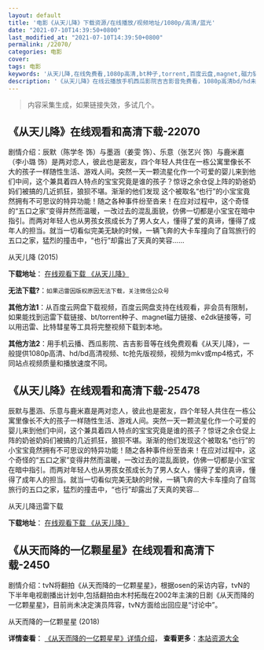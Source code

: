 ```yaml
---
layout: default
title: '电影《从天儿降》下载资源/在线播放/视频地址/1080p/高清/蓝光'
date: "2021-07-10T14:39:50+0800"
last_modified_at: "2021-07-10T14:39:50+0800"
permalink: /22070/
categories: 电影
cover:
tags: 电影
keywords: '从天儿降,在线免费看,1080p高清,bt种子,torrent,百度云盘,magnet,磁力链,迅雷下载资源'
description: '《从天儿降》在线云播放手机西瓜影院吉吉影音免费看，1080p高清bd/hd未删减完整版和tc抢先枪版，mkv/mp4格式，附带bt/torrent种子、magnet/磁力链、百度云盘、网盘资源迅雷下载链接'
---
```


>内容采集生成，如果链接失效，多试几个。


## 《从天儿降》在线观看和高清下载-22070

剧情介绍：辰默（陈学冬 饰）与墨涵（姜雯 饰）、乐意（张艺兴 饰）与鹿米嘉（李小璐 饰）是两对恋人，彼此也是密友，四个年轻人共住在一栋公寓里像长不大的孩子一样随性生活、游戏人间。突然一天一颗流星化作一个可爱的婴儿来到他们中间，这个兼具着四人特点的宝宝究竟是谁的孩子？惊讶之余仓促上阵的奶爸奶妈们被搞的几近抓狂，狼狈不堪。渐渐的他们发现 这个被取名“也行”的小宝宝竟然拥有不可思议的特异功能！随之各种事件纷至沓来！在应对过程中，这个奇怪的“五口之家”变得井然而温暖，一改过去的混乱面貌，仿佛一切都是小宝宝在暗中指引。而两对年轻人也从男孩女孩成长为了男人女人，懂得了爱的真谛，懂得了成年人的担当。就当一切看似完美无缺的时候，一辆飞奔的大卡车撞向了自驾旅行的五口之家，猛烈的撞击中，“也行”却露出了天真的笑容……


从天儿降 (2015)

**下载地址**： [在线观看下载 《从天儿降》](https://www.btbtdy.me/btdy/dy750.html) 


**无法下载?**：`如果迅雷因版权原因无法下载，关注微信公众号 `

**其他方法1**：从百度云网盘下载视频，百度云网盘支持在线观看，非会员有限制，如果能找到迅雷下载链接、bt/torrent种子、magnet磁力链接、e2dk链接等，可以用迅雷、比特彗星等工具将完整视频下载到本地。

**其他方法2**：用手机云播、西瓜影院、吉吉影音等在线免费观看《从天儿降》，一般提供1080p高清、hd/bd高清视频、tc抢先版视频，视频为mkv或mp4格式，不同站点视频质量和播放速度不同。


## 《从天儿降》在线观看和高清下载-25478

辰默与墨涵、乐意与鹿米嘉是两对恋人，彼此也是密友，四个年轻人共住在一栋公寓里像长不大的孩子一样随性生活、游戏人间。突然一天一颗流星化作一个可爱的婴儿来到他们中间，这个兼具着四人特点的宝宝究竟是谁的孩子？惊讶之余仓促上阵的奶爸奶妈们被搞的几近抓狂，狼狈不堪。渐渐的他们发现这个被取名&ldquo;也行”的小宝宝竟然拥有不可思议的特异功能！随之各种事件纷至沓来！在应对过程中，这个奇怪的“五口之家”变得井然而温暖，一改过去的混乱面貌，仿佛一切都是小宝宝在暗中指引。而两对年轻人也从男孩女孩成长为了男人女人，懂得了爱的真谛，懂得了成年人的担当。就当一切看似完美无缺的时候，一辆飞奔的大卡车撞向了自驾旅行的五口之家，猛烈的撞击中，&ldquo;也行”却露出了天真的笑容&hellip;


从天儿降迅雷下载

**下载地址**： [在线观看下载 《从天儿降》](https://www.993dy.com//vod-detail-id-22646.html) 


## 《从天而降的一亿颗星星》在线观看和高清下载-2450

剧情介绍：tvN将翻拍《从天而降的一亿颗星星》，根据osen的采访内容，tvN的下半年电视剧播出计划中,包括翻拍由木村拓哉在2002年主演的日剧《从天而降的一亿颗星星》，目前尚未决定演员阵容，tvN方面给出回应是“讨论中”。


从天而降的一亿颗星星 (2018)

**详情查看**： [《从天而降的一亿颗星星》详情介绍](/movie/2450/)， **查看更多**：[本站资源大全](/movie/t/all/)

